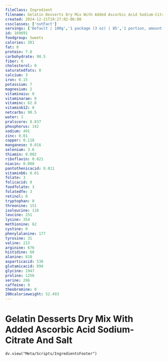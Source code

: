 ```yaml
---
fileClass: Ingredient
filename: Gelatin Desserts Dry Mix With Added Ascorbic Acid Sodium-Citrate And Salt
created: 2024-12-21T19:27:02-06:00
cssclasses: ['nutFact']
servings: ['Default | 100g','1 package (3 oz) | 85','1 portion, amount to make 1/2 cup | 21']
id: 169691
foodgroup: Sweets
calories: 381
fat: 0
protein: 7.8
carbohydrate: 90.5
fiber: 0
cholesterol: 0
saturatedfats: 0
calcium: 3
iron: 0.15
potassium: 7
magnesium: 2
vitaminaiu: 0
vitaminarae: 0
vitaminc: 62.8
vitaminb12: 0
netcarbs: 90.5
water: 1
pralscore: 8.837
phosphorus: 142
sodium: 491
zinc: 0.01
copper: 0.118
manganese: 0.016
selenium: 3.6
thiamin: 0.002
riboflavin: 0.021
niacin: 0.008
pantothenicacid: 0.011
vitaminb6: 0.01
folate: 3
folicacid: 0
foodfolate: 3
folatedfe: 3
retinol: 0
tryptophan: 0
threonine: 151
isoleucine: 118
leucine: 251
lysine: 354
methionine: 62
cystine: 0
phenylalanine: 177
tyrosine: 31
valine: 213
arginine: 676
histidine: 68
alanine: 818
asparticacid: 538
glutamicacid: 894
glycine: 1947
proline: 1256
serine: 266
caffeine: 0
theobromine: 0
200calorieweight: 52.493
---
```


# Gelatin Desserts Dry Mix With Added Ascorbic Acid Sodium-Citrate And Salt

```dataviewjs
dv.view("Meta/Scripts/IngredientsFooter")
```